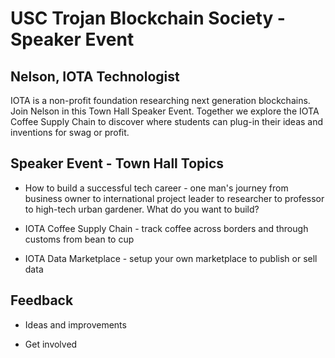 # USC Trojan Blockchain Society - Speaker Event

## Nelson, IOTA Technologist

IOTA is a non-profit foundation researching next generation blockchains.  Join Nelson in this Town Hall Speaker Event.  Together we explore the IOTA Coffee Supply Chain to discover where students can plug-in their ideas and inventions for swag or profit.

## Speaker Event - Town Hall Topics

- How to build a successful tech career - one man's journey from business owner to international project leader to researcher to professor to high-tech urban gardener.  What do you want to build?
  
- IOTA Coffee Supply Chain - track coffee across borders and through customs from bean to cup

- IOTA Data Marketplace - setup your own marketplace to publish or sell data

## Feedback 

- Ideas and improvements

- Get involved
